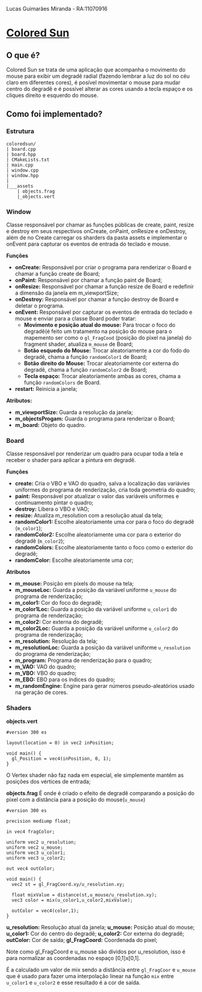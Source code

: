 Lucas Guimarães Miranda - RA:11070916
# [Colored Sun](https://lucasgm22.github.io/cg/coloredsun/)

## O que é?
Colored Sun se trata de uma aplicação que acompanha o movimento do mouse para exibir um degradê radial (fazendo lembrar a luz do sol no céu claro em diferentes cores), é posível movimentar o mouse para mudar centro do degradê e é possível alterar as cores usando a tecla espaço e os cliques direito e esquerdo do mouse.

## Como foi implementado?

### Estrutura
```
coloredsun/
| board.cpp
| board.hpp
| CMakeLists.txt
| main.cpp
| window.cpp
| window.hpp
|
|___assets
    | objects.frag
    |_objects.vert
```

### Window
Classe responsável por chamar as funções públicas de create, paint, resize e destroy em seus respectivos onCreate, onPaint, onResize e onDestroy, além de no Create carregar os sharders da pasta assets e implementar o onEvent para capturar os eventos de entrada do teclado e mouse.

**Funções**

- **onCreate:** Responsável por criar o programa para renderizar o Board e chamar a função create de Board;
- **onPaint:** Responsável por chamar a função paint de Board;
- **onResize:** Responsável por chamar a função resize de Board e redefinir a dimensão da janela em m_viewportSize;
- **onDestroy:** Responsável por chamar a função destroy de Board e deletar o programa.
- **onEvent:** Responsável por capturar os eventos de entrada do teclado e mouse e enviar para a classe Board poder tratar:
  - **Movimento e posição atual do mouse:** Para trocar o foco do degradê(é feito um tratamento na posição do mouse para o mapemento ser como o `gl_FragCood` (posição do pixel na janela) do fragment shader, atualiza `m_mouse` de Board;
  - **Botão esquedo do Mouse:** Trocar aleatoriamente a cor do fodo do degradê, chama a função `randomColor1` de Board;
  - **Botão direito do Mouse:** Trocar aleatoriamente cor externa do degradê, chama a função `randomColor2` de Board;
  - **Tecla espaço:** Trocar aleatoriamente ambas as cores, chama a função `randomColors` de Board.
- **restart:** Reinicia a janela;

**Atributos:**
- **m_viewportSize:** Guarda a resolução da janela;
- **m_objectsProgam:** Guarda o programa para renderizar o Board;
- **m_board:** Objeto do quadro.

### Board
Classe responsável por renderizar um quadro para ocupar toda a tela e receber o shader para aplicar a pintura em degradê.

**Funções**
- **create:** Cria o VBO e VAO do quadro, salva a localização das variávies uniformes do programa de renderização, cria toda geometria do quadro;
- **paint:** Responsável por atualizar o valor das variáveis uniformes e continuamento pintar o quadro;
- **destroy:** Libera o VBO e VAO;
- **resize:** Atualiza m_resolution com a resolução atual da tela;
- **randomColor1:** Escolhe aleatoriamente uma cor para o foco do degradê (`m_color1`);
- **randomColor2:** Escolhe aleatoriamente uma cor para o exterior do degradê (`m_color2`);
- **randomColors:** Escolhe aleatoriamente tanto o foco como o exterior do degradê;
- **randomColor:** Escolhe aleatoriamente uma cor;

**Atributos**
- **m_mouse:** Posição em pixels do mouse na tela;
- **m_mouseLoc:** Guarda a posição da variável uniforme `u_mouse` do programa de renderização;
- **m_color1:** Cor do foco do degradê;
- **m_color1Loc:** Guarda a posição da variável uniforme `u_color1` do programa de renderização;
- **m_color2:** Cor externa do degradê;
- **m_color2Loc:** Guarda a posição da variável uniforme `u_color2` do programa de renderização;
- **m_resolution:** Resolução da tela;
- **m_resolutionLoc:** Guarda a posição da variável uniforme `u_resolution` do programa de renderização;
- **m_program:** Programa de renderização para o quadro;
- **m_VAO:** VAO do quadro;
- **m_VBO:** VBO do quadro;
- **m_EBO:** EBO para os índices do quadro;
- **m_randomEngine:** Engine para gerar números pseudo-aleatórios usado na geração de cores.


### Shaders

**objects.vert**
```
#version 300 es

layout(location = 0) in vec2 inPosition;

void main() {
  gl_Position = vec4(inPosition, 0, 1);
}
```
O Vertex shader não faz nada em especial, ele simplemente mantêm as posições dos  vértices de entrada;

**objects.frag**
É onde é criado o efeito de degradê comparando a posição do pixel com a distância para a posição do mouse(`u_mouse`)
```
#version 300 es

precision mediump float;

in vec4 fragColor;

uniform vec2 u_resolution;
uniform vec2 u_mouse;
uniform vec3 u_color1;
uniform vec3 u_color2;

out vec4 outColor;

void main() {
  vec2 st = gl_FragCoord.xy/u_resolution.xy;

  float mixValue = distance(st,u_mouse/u_resolution.xy);
  vec3 color = mix(u_color1,u_color2,mixValue);

  outColor = vec4(color,1);
}
```
**u_resolution:** Resolução atual da janela;
**u_mouse:** Posição atual do mouse;
**u_color1:** Cor do centro do degradê;
**u_color2:** Cor externa do degradê;
**outColor:** Cor de saída;
**gl_FragCoord:** Coordenada do pixel;

Note como gl_FragCoord e u_mouse são dividos por u_resolution, isso é para normalizar as coordenadas no espaço [0,1]x[0,1]. 

É a calculado um valor de mix sendo a distância entre `gl_FragCoor` e `u_mouse` que é usado para fazer uma interpolação linear na função `mix` entre `u_color1` e `u_color2` e esse resultado é a cor de saída.
